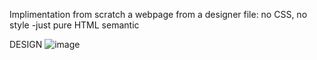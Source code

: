 Implimentation from scratch a webpage from a designer file: no CSS, no style -just pure HTML semantic

DESIGN
![image](https://user-images.githubusercontent.com/109414922/214680113-723c5c9e-3f7f-478c-8342-ac672469ec85.png)
